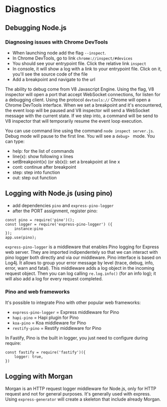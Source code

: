 # Diagnostics

## Debugging Node.js

### Diagnosing issues with Chrome DevTools

- When launching node add the flag `--inspect`.
- In Chrome DevTools, go to link `chrome://inspect/#devices`
- You should see your entrypoint file. Click the relative link `inspect`
- In console, it will show a log with a link to your entrypoint file. Click on it, you'll see the source code of the file
- Add a breakpoint and navigate to the url

The ability to debug come from V8 Javascript Engine. Using the flag, V8 inspector will open a port that accept WebSocket connections, for listen for a debugging client.
Using the protocol `devtools://` Chrome will open a Chrome DevTools interface.
When we set a breakpoint and it's encountered, the event loop will be paused and V8 inspector will send a WebSocket message with the current state.
If we step into, a command will be send to V8 inspector that will temporarily resume the event loop execution.

You can use command line using the command `node inspect server.js`.
Debug mode will pause to the first line. You will see a `debug> ` mode.
You can type:

- help: for the list of commands
- line(x): show following x lines
- setBreakpoint(x) (or sb(x)): set a breakpoint at line x
- cont: continue after breakpoint
- step: step into function
- out: step out function

## Logging with Node.js (using pino)

- add dependencies `pino` and `express-pino-logger`
- after the PORT assignment, register pino:

```
const pino = require('pino')();
const logger = require('express-pino-logger') ({
    instance:pino
});
app.use(pino);
```

`express-pino-logger` is a middleware that enables Pino logging for Express web server. They are imported indipendentely so that we can interact with pino logger both directly and via our middleware.
Pino interface is based on Log4j. It allows to group your error message by level (trace, debug, info, error, warn and fatal).
This middleware adds a log object in the incoming request object. Then you can log calling `re.log.info()` (for an info log); it will also add a log for every request completed.

### Pino and web frameworks

It's possible to integrate Pino with other popular web frameworks:

- `express-pino-logger` = Express middleware for Pino
- `hapi-pino` = Hapi plugin for Pino
- `koa-pino` = Koa middleware for Pino
- `restify-pino` = Restify middleware for Pino

In Fastify, Pino is the built in logger, you just need to configure during require:

```
const fastify = require('fastify')({
    logger: true,
})
```

## Logging with Morgan

Morgan is an HTTP request logger middleware for Node.js, only for HTTP request and not for general purposes.
It's generally used with express. Using `express-generator` will create a skeleton that include already Morgan.
